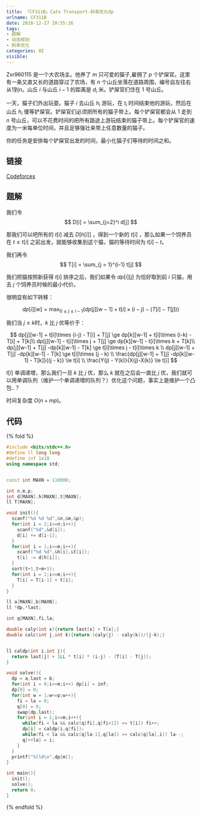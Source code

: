 ```yaml
---
title: 「CF311B」Cats Transport-斜率优化dp
urlname: CF311B
date: 2018-12-27 20:55:16
tags:
- 题解
- 动态规划
- 斜率优化
categories: OI 
visible:
---
```


Zxr960115 是一个大农场主。他养了 $m$ 只可爱的猫子,雇佣了 $p$ 个铲屎官。这里有一条又直又长的道路穿过了农场，有 $n$ 个山丘坐落在道路周围，编号自左往右从1到n。山丘 $i$ 与山丘 $i-1$ 的距离是 $d_i$ 米。铲屎官们住在 $1$ 号山丘。

一天，猫子们外出玩耍。猫子 $i$ 去山丘 $h_i$ 游玩，在 $t_i$ 时间结束他的游玩，然后在山丘 $h_i$ 傻等铲屎官。铲屎官们必须把所有的猫子带上。每个铲屎官都会从 $1$ 走到 $n$ 号山丘，可以不花费时间的把所有路途上游玩结束的猫子带上。每个铲屎官的速度为一米每单位时间，并且足够强壮来带上任意数量的猫子。

你的任务是安排每个铲屎官出发的时间，最小化猫子们等待的时间之和。

<!-- more -->

## 链接

[Codeforces](https://codeforc.es/problemset/problem/311/B)

## 题解

我们令 
$$
D[i] = \sum_{j=2}^i d[j] 
$$

那我们可以吧所有的 $t[i]$ 减去 $D[h[i]]$ ，得到一个新的 $t[i]$ ，那么如果一个饲养员在 $t \le t[i]$ 之前出发，就能够收集到这个猫，猫的等待时间为 $t[i] - t$。

我们再令 
$$
T[i] = \sum_{j = 1}^{i-1} t[j] 
$$

我们把猫按照新获得 $t[i]$ 排序之后，我们如果令 $dp[i][j]$ 为恰好取到前 $i$ 只猫，用去 $j$ 个饲养员时候的最小代价。

很明显有如下转移：

$$
dp[i][w] = \max_{0 \le j \le i-1}(dp[j][w-1] + t[i]\times (i-j) - (T[i] - T[j]))
$$ 

我们当 $j \le k$时，$k$ 比 $j$ 优等价于：

$$
dp[j][w-1] + t[i]\times (i-j) - T[i] + T[j] \ge dp[k][w-1] + t[i]\times (i-k) - T[i] + T[k]\\
dp[j][w-1] - t[i]\times j  + T[j] \ge dp[k][w-1] - t[i]\times k + T[k]\\
dp[j][w-1] + T[j] -dp[k][w-1] - T[k]  \ge t[i]\times j - t[i]\times k \\
dp[j][w-1] + T[j] -dp[k][w-1] - T[k]  \ge t[i]\times (j - k) \\
\frac{dp[j][w-1] + T[j] -dp[k][w-1] - T[k]}{(j - k)}  \le t[i] \\
\frac{Y(j) - Y(k)}{X(j)-X(k)} \le t[i]
$$

$t[i]$ 单调递增，那么我们一旦 $k$ 比 $j$ 优，那么 $k$ 就在之后会一直比 $j$ 优，我们就可以用单调队列（维护一个单调递增的队列？）优化这个问题，事实上是维护一个凸包..？

时间复杂度 $O(n + mp)$。

## 代码

{% fold %}
```cpp
#include <bits/stdc++.h>
#define ll long long
#define inf 1e18
using namespace std;


const int MAXN = 110000;

int n,m,p;
int d[MAXN],h[MAXN],t[MAXN];
ll T[MAXN];

void init(){
  scanf("%d %d %d",&n,&m,&p);
  for(int i = 2;i<=n;i++){
    scanf("%d",&d[i]);
    d[i] += d[i-1];
  }
  for(int i = 1;i<=m;i++){
    scanf("%d %d",&h[i],&t[i]);
    t[i] -= d[h[i]];
  }
  sort(t+1,t+m+1);
  for(int i = 1;i<=m;i++){
    T[i] = T[i-1] + t[i];
  }
}

ll a[MAXN],b[MAXN];
ll *dp,*last;

int q[MAXN],fi,la;

double caly(int x){return last[x] + T[x];}
double calc(int j,int k){return (caly(j) - caly(k))/(j-k);}


ll caldp(int i,int j){
  return last[j] + 1LL * t[i] * (i-j) - (T[i] - T[j]);
}

void solve(){
  dp = a,last = b;
  for(int i = 0;i<=m;i++) dp[i] = inf;
  dp[0] = 0;
  for(int w = 1;w<=p;w++){
    fi = la = 0;
    q[0] = 0;
    swap(dp,last);
    for(int i = 1;i<=m;i++){
      while(fi < la && calc(q[fi],q[fi+1]) <= t[i]) fi++;
      dp[i] = caldp(i,q[fi]);
      while(fi < la && calc(q[la-1],q[la]) >= calc(q[la],i)) la--;
      q[++la] = i;
    }
  }
  printf("%lld\n",dp[m]);
}

int main(){
  init();
  solve();
  return 0;
}
```
{% endfold %}